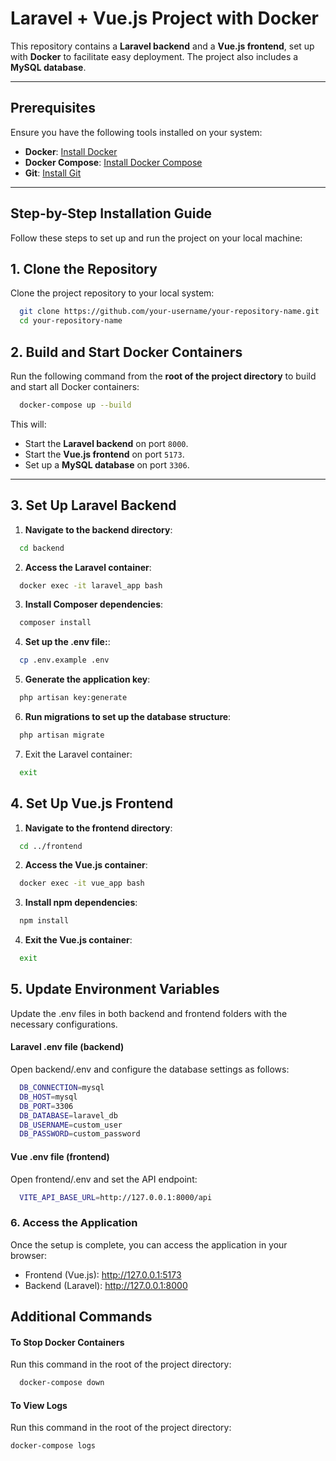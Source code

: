 # Laravel + Vue.js Project with Docker

This repository contains a **Laravel backend** and a **Vue.js frontend**, set up with **Docker** to facilitate easy deployment. The project also includes a **MySQL database**.

---

## Prerequisites

Ensure you have the following tools installed on your system:

- **Docker**: [Install Docker](https://www.docker.com/get-started)
- **Docker Compose**: [Install Docker Compose](https://docs.docker.com/compose/install/)
- **Git**: [Install Git](https://git-scm.com/)

---

## Step-by-Step Installation Guide

Follow these steps to set up and run the project on your local machine:

## 1. Clone the Repository

Clone the project repository to your local system:

```bash
  git clone https://github.com/your-username/your-repository-name.git
  cd your-repository-name
```
## 2. Build and Start Docker Containers

Run the following command from the **root of the project directory** to build and start all Docker containers:

```bash
  docker-compose up --build
```
This will:

- Start the **Laravel backend** on port `8000`.
- Start the **Vue.js frontend** on port `5173`.
- Set up a **MySQL database** on port `3306`.

---

## 3. Set Up Laravel Backend

1. **Navigate to the backend directory**:

```bash
  cd backend
```

2. **Access the Laravel container**:

```bash
  docker exec -it laravel_app bash
```

3. **Install Composer dependencies**:

```bash  
  composer install
```

4. **Set up the .env file:**:

```bash  
  cp .env.example .env
```

5. **Generate the application key**:

```bash
  php artisan key:generate
```

6. **Run migrations to set up the database structure**:

```bash
  php artisan migrate
```

7. Exit the Laravel container:

```bash
  exit
```

## 4. Set Up Vue.js Frontend

1. **Navigate to the frontend directory**:

```bash
  cd ../frontend
```

2. **Access the Vue.js container**:

```bash
  docker exec -it vue_app bash
```

3. **Install npm dependencies**:

```bash
  npm install
```

4. **Exit the Vue.js container**:

```bash
  exit
```

## 5. Update Environment Variables
Update the .env files in both backend and frontend folders with the necessary configurations.

#### Laravel .env file (backend)
Open backend/.env and configure the database settings as follows:

```bash
  DB_CONNECTION=mysql
  DB_HOST=mysql
  DB_PORT=3306
  DB_DATABASE=laravel_db
  DB_USERNAME=custom_user
  DB_PASSWORD=custom_password
```
#### Vue .env file (frontend)
Open frontend/.env and set the API endpoint:

```bash
  VITE_API_BASE_URL=http://127.0.0.1:8000/api
```
### 6. Access the Application
Once the setup is complete, you can access the application in your browser:

- Frontend (Vue.js): http://127.0.0.1:5173
- Backend (Laravel): http://127.0.0.1:8000

## Additional Commands

#### To Stop Docker Containers
Run this command in the root of the project directory:

```bash
  docker-compose down
```

#### To View Logs
Run this command in the root of the project directory:

```bash
docker-compose logs
```
